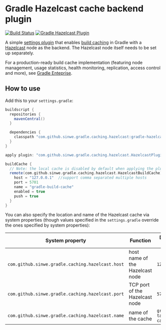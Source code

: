 # Gradle Hazelcast cache backend plugin

[![Build Status](https://travis-ci.org/sinwe/gradle-hazelcast-plugin.svg?branch=master)](https://travis-ci.org/sinwe/gradle-hazelcast-plugin)
[![Gradle Hazelcast Plugin](https://maven-badges.herokuapp.com/maven-central/com.github.sinwe.gradle.caching.hazelcast/gradle-hazelcast-plugin/badge.svg?style=plastic)](http://mvnrepository.com/artifact/com.github.sinwe.gradle.caching.hazelcast/gradle-hazelcast-plugin)

A simple [settings plugin](https://docs.gradle.org/current/dsl/org.gradle.api.initialization.Settings.html) that enables [build caching](https://guides.gradle.org/using-build-cache/) in Gradle with a [Hazelcast](http://hazelcast.org) node as the backend. The Hazelcast node itself needs to be set up separately.

For a production-ready build cache implementation (featuring node management, usage statistics, health monitoring, replication, access control and more), see [Gradle Enteprise](https://gradle.com/build-cache).

## How to use

Add this to your `settings.gradle`:

```groovy
buildscript {
  repositories {
    mavenCentral()
  }

  dependencies {
    classpath "com.github.sinwe.gradle.caching.hazelcast:gradle-hazelcast-plugin:0.13"
  }
}

apply plugin: "com.github.sinwe.gradle.caching.hazelcast.HazelcastPlugin"

buildCache {
  // Note: the local cache is disabled by default when applying the plugin
  remote(com.github.sinwe.gradle.caching.hazelcast.HazelcastBuildCache) {
    host = "127.0.0.1"  //support comma separated multiple hosts
    port = 5701
    name = "gradle-build-cache"
    enabled = true
    push = true
  }
}
```

You can also specify the location and name of the Hazelcast cache via system properties (though values specified in the `settings.gradle` override the ones specified by system properties):

System property                                  | Function                        | Default value
------------------------------------------------ | ------------------------------- | ------------
`com.github.sinwe.gradle.caching.hazelcast.host` | host name of the Hazelcast node | `127.0.0.1`
`com.github.sinwe.gradle.caching.hazelcast.port` | TCP port of the Hazelcast node  | `5701`
`com.github.sinwe.gradle.caching.hazelcast.name` | name of the cache               | `gradle-task-cache`
